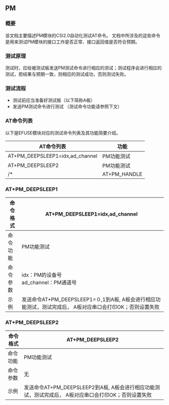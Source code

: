 ## PM

### 概要

该文档主要描述PM模块的CSI2.0自动化测试AT命令。 文档中所涉及的这些命令是用来测试PM模块的接口工作是否正常、接口返回值是否符合预期。


### 测试原理

测试时，应给被测试板发送PM测试命令进行相应的测试；测试程序会进行相应的测试，若结果与预期一致，则相应的测试成功，否则测试失败。



### 测试流程

- 测试前应当准备好测试板（以下简称A板）
- 发送PM测试命令进行测试 （测试命令功能请参照下文）


### AT命令列表

以下是EFUSE模块对应的测试命令列表及其功能简要介绍。

| AT命令列表                                            | 功能                                                         |
| ----------------------------------------------------- | ------------------------------------------------------------ |
| AT+PM_DEEPSLEEP1=idx,ad_channel                       | PM功能测试                        |
| AT+PM_DEEPSLEEP2				                        | PM功能测试                        |
/*| AT+PM_HANDLE                                        | 									|*/

### AT+PM_DEEPSLEEP1

| 命令格式 | AT+PM_DEEPSLEEP1=idx,ad_channel                                   |
| -------- | ------------------------------------------------------------ |
| 命令功能 | PM功能测试                              |
| 命令参数 | idx：PM的设备号<br/>ad_channel：PM通道号 |
| 示例     | 发送命令AT+PM_DEEPSLEEP1=０,1到A板,  A板会进行相应功能测试，测试完成后， A板对应串口会打印OK；否则设置失败 |

### AT+PM_DEEPSLEEP2

| 命令格式 | AT+PM_DEEPSLEEP2                                         |
| -------- | ------------------------------------------------------------ |
| 命令功能 | PM功能测试                              |
| 命令参数 | 无 |
| 示例     | 发送命令AT+PM_DEEPSLEEP2到A板,  A板会进行相应功能测试，测试完成后， A板对应串口会打印OK；否则设置失败 |
